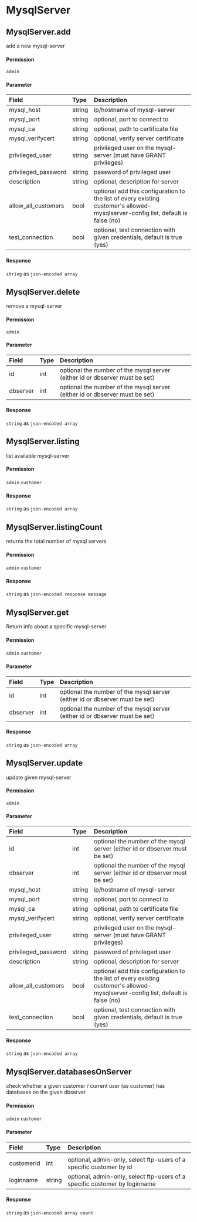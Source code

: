 # MysqlServer

## MysqlServer.add

add a new mysql-server

#### Permission

`admin`

#### Parameter

| Field | Type | Description |
| :--- | :--- | :--- |
| mysql_host | string | ip/hostname of mysql-server |
| mysql_port | string | optional, port to connect to |
| mysql_ca | string | optional, path to certificate file |
| mysql_verifycert | string | optional, verify server certificate |
| privileged_user | string | privileged user on the mysql-server (must have GRANT privileges) |
| privileged_password | string | password of privileged user |
| description | string | optional, description for server |
| allow_all_customers | bool | optional add this configuration to the list of every existing customer's allowed-mysqlserver-config list, default is false (no) |
| test_connection | bool | optional, test connection with given credentials, default is true (yes) |

#### Response

`string` as `json-encoded array`

## MysqlServer.delete

remove a mysql-server

#### Permission

`admin`

#### Parameter

| Field | Type | Description |
| :--- | :--- | :--- |
| id | int | optional the number of the mysql server (either id or dbserver must be set) |
| dbserver | int | optional the number of the mysql server (either id or dbserver must be set) |

#### Response

`string` as `json-encoded array`

## MysqlServer.listing

list available mysql-server

#### Permission

`admin` `customer`

#### Response

`string` as `json-encoded array`

## MysqlServer.listingCount

returns the total number of mysql servers

#### Permission

`admin` `customer`

#### Response

`string` as `json-encoded response message`

## MysqlServer.get

Return info about a specific mysql-server

#### Permission

`admin` `customer`

#### Parameter

| Field | Type | Description |
| :--- | :--- | :--- |
| id | int | optional the number of the mysql server (either id or dbserver must be set) |
| dbserver | int | optional the number of the mysql server (either id or dbserver must be set) |

#### Response

`string` as `json-encoded array`

## MysqlServer.update

update given mysql-server

#### Permission

`admin`

#### Parameter

| Field | Type | Description |
| :--- | :--- | :--- |
| id | int | optional the number of the mysql server (either id or dbserver must be set) |
| dbserver | int | optional the number of the mysql server (either id or dbserver must be set) |
| mysql_host | string | ip/hostname of mysql-server |
| mysql_port | string | optional, port to connect to |
| mysql_ca | string | optional, path to certificate file |
| mysql_verifycert | string | optional, verify server certificate |
| privileged_user | string | privileged user on the mysql-server (must have GRANT privileges) |
| privileged_password | string | password of privileged user |
| description | string | optional, description for server |
| allow_all_customers | bool | optional add this configuration to the list of every existing customer's allowed-mysqlserver-config list, default is false (no) |
| test_connection | bool | optional, test connection with given credentials, default is true (yes) |

#### Response

`string` as `json-encoded array`

## MysqlServer.databasesOnServer

check whether a given customer / current user (as customer) has databases on the given dbserver

#### Permission

`admin` `customer`

#### Parameter

| Field | Type | Description |
| :--- | :--- | :--- |
|  |  |  |
| customerid | int | optional, admin-only, select ftp-users of a specific customer by id |
| loginname | string | optional, admin-only, select ftp-users of a specific customer by loginname |

#### Response

`string` as `json-encoded array count`